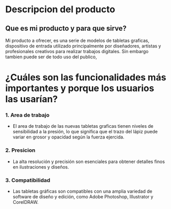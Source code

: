 # Descripcion del producto
## Que es mi producto y para que sirve?
Mi producto a ofrecer, es una serie de modelos de tabletas graficas, dispositivo de entrada utilizado principalmente por diseñadores, artistas y profesionales creativos para realizar trabajos digitales. Sin embargo tambien puede ser de todo uso del publico, 

# ¿Cuáles son las funcionalidades más importantes y porque los usuarios las usarían?

### 1. **Area de trabajo**
   - El area de trabajo de las nuevas tabletas graficas tienen niveles de sensibilidad a la presión, lo que significa que el trazo del lápiz puede variar en grosor y opacidad según la fuerza ejercida. 

   ### 2. **Presicion**
   - La alta resolución y precisión son esenciales para obtener detalles finos en ilustraciones y diseños. 


   ### 3. **Compatibilidad**
   - Las tabletas gráficas son compatibles con una amplia variedad de software de diseño y edición, como Adobe Photoshop, Illustrator y CorelDRAW. 

